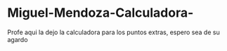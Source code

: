 # Miguel-Mendoza-Calculadora-
Profe aqui la dejo la calculadora para los puntos extras, espero sea de su agardo
